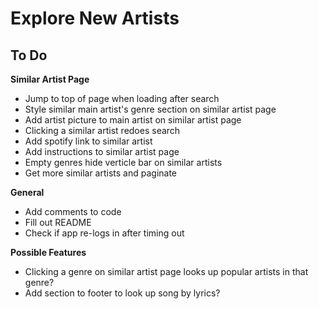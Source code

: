 # Explore New Artists

## To Do
**Similar Artist Page**
* Jump to top of page when loading after search 
* Style similar main artist's genre section on similar artist page
* Add artist picture to main artist on similar artist page
* Clicking a similar artist redoes search
* Add spotify link to similar artist
* Add instructions to similar artist page
* Empty genres hide verticle bar on similar artists
* Get more similar artists and paginate

**General**
* Add comments to code
* Fill out README
* Check if app re-logs in after timing out

**Possible Features**
* Clicking a genre on similar artist page looks up popular artists in that genre?
* Add section to footer to look up song by lyrics?